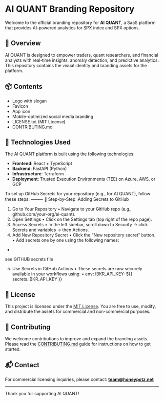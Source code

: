 # AI QUANT Branding Repository

Welcome to the official branding repository for **AI QUANT**, a SaaS platform that provides AI-powered analytics for SPX index and SPX options.

## 🚀 Overview

AI QUANT is designed to empower traders, quant researchers, and financial analysts with real-time insights, anomaly detection, and predictive analytics. This repository contains the visual identity and branding assets for the platform.

## 📦 Contents

- Logo with slogan
- Favicon
- App icon
- Mobile-optimized social media branding
- LICENSE.txt (MIT License)
- CONTRIBUTING.md

## 🧰 Technologies Used

The AI QUANT platform is built using the following technologies:

- **Frontend**: React + TypeScript
- **Backend**: FastAPI (Python)
- **Infrastructure**: Terraform
- **Deployment**: Trusted Execution Environments (TEE) on Azure, AWS, or GCP

To set up GitHub Secrets for your repository (e.g., for AI QUANT), follow these steps:
⸻
🔐 Step-by-Step: Adding Secrets to GitHub
1. Go to Your Repository
    • Navigate to your GitHub repo (e.g., github.com/your-org/ai-quant).
2. Open Settings
    • Click on the Settings tab (top right of the repo page).
3. Access Secrets
    • In the left sidebar, scroll down to Security → click Secrets and variables → then Actions.
4. Add New Repository Secret
    • Click the “New repository secret” button.
    • Add secrets one by one using the following names:
-
see GITHUB secrets file

5. Use Secrets in GitHub Actions
    • These secrets are now securely available in your workflows using:
    • env:
  IBKR_API_KEY: ${{ secrets.IBKR_API_KEY }}


## 📄 License

This project is licensed under the [MIT License](LICENSE.txt). You are free to use, modify, and distribute the assets for commercial and non-commercial purposes.

## 🤝 Contributing

We welcome contributions to improve and expand the branding assets. Please read the [CONTRIBUTING.md](CONTRIBUTING.md) guide for instructions on how to get started.

## 📬 Contact

For commercial licensing inquiries, please contact: **team@honeypotz.net**

---

Thank you for supporting AI QUANT!
